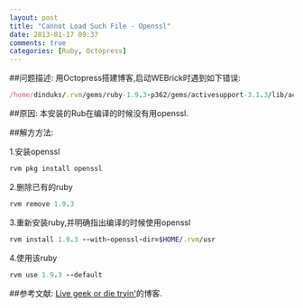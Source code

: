 ```yaml
---
layout: post
title: "Cannot Load Such File - Openssl"
date: 2013-01-17 09:37
comments: true
categories: [Ruby, Octopress]
---
```

##问题描述:
用Octopress搭建博客,启动WEBrick时遇到如下错误:

```ruby
/home/dinduks/.rvm/gems/ruby-1.9.3-p362/gems/activesupport-3.1.3/lib/active_support/dependencies.rb:240:in `require’: cannot load such file – openssl (LoadError)
```
##原因:
本安装的Rub在编译的时候没有用openssl.

##解方方法:

1.安装openssl
```ruby
rvm pkg install openssl
```

2.删除已有的ruby
```ruby
rvm remove 1.9.3
```

3.重新安装ruby,并明确指出编译的时候使用openssl
```ruby
rvm install 1.9.3 --with-openssl-dir=$HOME/.rvm/usr
```

4.使用该ruby
```ruby
rvm use 1.9.3 --default
```

##参考文献:
[Live geek or die tryin'](http://www.dinduks.com/rails-cannot-load-such-file-openssl/)的博客.
